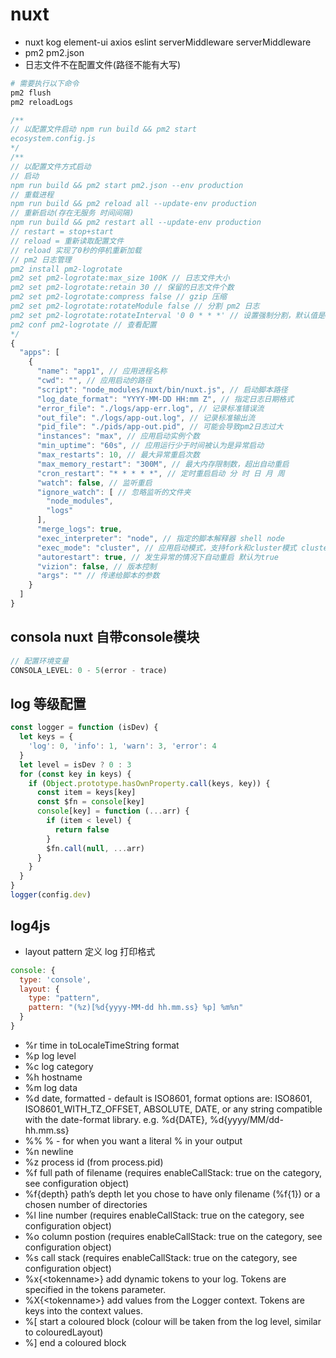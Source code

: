 # nuxt

* nuxt kog element-ui axios eslint serverMiddleware serverMiddleware
* pm2 pm2.json
* 日志文件不在配置文件(路径不能有大写)

```sh
# 需要执行以下命令 
pm2 flush
pm2 reloadLogs
```

```js
/**
// 以配置文件启动 npm run build && pm2 start
ecosystem.config.js
*/
/**
// 以配置文件方式启动
// 启动
npm run build && pm2 start pm2.json --env production
// 重载进程
npm run build && pm2 reload all --update-env production
// 重新启动(存在无服务 时间间隔)
npm run build && pm2 restart all --update-env production
// restart = stop+start
// reload = 重新读取配置文件
// reload 实现了0秒的停机重新加载
// pm2 日志管理
pm2 install pm2-logrotate
pm2 set pm2-logrotate:max_size 100K // 日志文件大小
pm2 set pm2-logrotate:retain 30 // 保留的日志文件个数
pm2 set pm2-logrotate:compress false // gzip 压缩
pm2 set pm2-logrotate:rotateModule false // 分割 pm2 日志
pm2 set pm2-logrotate:rotateInterval '0 0 * * *' // 设置强制分割，默认值是0 0 * * * 每天晚上0点分割
pm2 conf pm2-logrotate // 查看配置
*/
{
  "apps": [
    {
      "name": "app1", // 应用进程名称
      "cwd": "", // 应用启动的路径
      "script": "node_modules/nuxt/bin/nuxt.js", // 启动脚本路径
      "log_date_format": "YYYY-MM-DD HH:mm Z", // 指定日志日期格式
      "error_file": "./logs/app-err.log", // 记录标准错误流
      "out_file": "./logs/app-out.log", // 记录标准输出流
      "pid_file": "./pids/app-out.pid", // 可能会导致pm2日志过大
      "instances": "max", // 应用启动实例个数
      "min_uptime": "60s", // 应用运行少于时间被认为是异常启动
      "max_restarts": 10, // 最大异常重启次数
      "max_memory_restart": "300M", // 最大内存限制数，超出自动重启
      "cron_restart": "* * * * *", // 定时重启启动 分 时 日 月 周
      "watch": false, // 监听重启
      "ignore_watch": [ // 忽略监听的文件夹
        "node_modules",
        "logs"
      ],
      "merge_logs": true,
      "exec_interpreter": "node", // 指定的脚本解释器 shell node
      "exec_mode": "cluster", // 应用启动模式，支持fork和cluster模式 cluster --> 端口复用模式
      "autorestart": true, // 发生异常的情况下自动重启 默认为true
      "vizion": false, // 版本控制
      "args": "" // 传递给脚本的参数
    }
  ]
}
```

## consola nuxt 自带console模块

```js
// 配置环境变量
CONSOLA_LEVEL: 0 - 5(error - trace)
```

## log 等级配置

```js
const logger = function (isDev) {
  let keys = {
    'log': 0, 'info': 1, 'warn': 3, 'error': 4
  }
  let level = isDev ? 0 : 3
  for (const key in keys) {
    if (Object.prototype.hasOwnProperty.call(keys, key)) {
      const item = keys[key]
      const $fn = console[key]
      console[key] = function (...arr) {
        if (item < level) {
          return false
        }
        $fn.call(null, ...arr)
      }
    }
  }
}
logger(config.dev)
```

## log4js

* layout pattern 定义 log 打印格式

```js
console: {
  type: 'console',
  layout: {
    type: "pattern",
    pattern: "(%z)[%d{yyyy-MM-dd hh.mm.ss} %p] %m%n"
  }
}
```

* %r time in toLocaleTimeString format
* %p log level
* %c log category
* %h hostname
* %m log data
* %d date, formatted - default is ISO8601, format options are: ISO8601, ISO8601_WITH_TZ_OFFSET, ABSOLUTE, DATE, or any string compatible with the date-format library. e.g. %d{DATE}, %d{yyyy/MM/dd-hh.mm.ss}
* %% % - for when you want a literal % in your output
* %n newline
* %z process id (from process.pid)
* %f full path of filename (requires enableCallStack: true on the category, see configuration object)
* %f{depth} path’s depth let you chose to have only filename (%f{1}) or a chosen number of directories
* %l line number (requires enableCallStack: true on the category, see configuration object)
* %o column postion (requires enableCallStack: true on the category, see configuration object)
* %s call stack (requires enableCallStack: true on the category, see configuration object)
* %x{\<tokenname>} add dynamic tokens to your log. Tokens are specified in the tokens parameter.
* %X{\<tokenname>} add values from the Logger context. Tokens are keys into the context values.
* %[ start a coloured block (colour will be taken from the log level, similar to colouredLayout)
* %] end a coloured block
